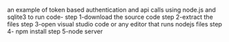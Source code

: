 an example of token based authentication and api calls using node.js and sqlite3
to run code-
   step 1-download the source code
   step 2-extract the files
   step 3-open visual studio code or any editor that runs nodejs files
   step 4- npm install
   step 5-node server
